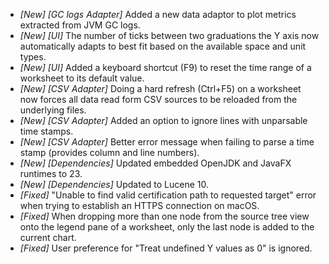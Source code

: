 * _[New] [GC logs Adapter]_ Added a new data adaptor to plot metrics extracted from JVM GC logs.  
* _[New] [UI]_ The number of ticks between two graduations the Y axis now automatically adapts to best fit based on the available space and unit types.
* _[New] [UI]_ Added a keyboard shortcut (F9) to reset the time range of a worksheet to its default value.  
* _[New] [CSV Adapter]_ Doing a hard refresh (Ctrl+F5) on a worksheet now forces all data read form CSV sources to be reloaded from the underlying files.
* _[New] [CSV Adapter]_ Added an option to ignore lines with unparsable time stamps.  
* _[New] [CSV Adapter]_ Better error message when failing to parse a time stamp (provides column and line numbers).  
* _[New] [Dependencies]_ Updated embedded OpenJDK and JavaFX runtimes to 23.  
* _[New] [Dependencies]_ Updated to Lucene 10.  
* _[Fixed]_ "Unable to find valid certification path to requested target" error when trying to establish an HTTPS connection on macOS.  
* _[Fixed]_ When dropping more than one node from the source tree view onto the legend pane of a worksheet, only the last node is added to the current chart.  
* _[Fixed]_ User preference for "Treat undefined Y values as 0" is ignored.  